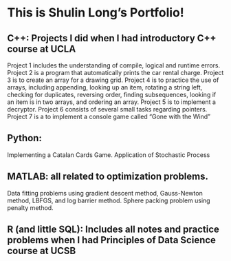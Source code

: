 # This is Shulin Long’s Portfolio! 
## C++: Projects I did when I had introductory C++ course at UCLA
 Project 1 includes the understanding of compile, logical and runtime errors.
 Project 2 is a program that automatically prints the car rental charge.
 Project 3 is to create an array for a drawing grid.
 Project 4 is to practice the use of arrays, including appending, looking up an item, rotating a string left, checking for duplicates, reversing order, finding subsequences, looking if an item is in two arrays, and ordering an array.
 Project 5 is to implement a decryptor.
 Project 6 consists of several small tasks regarding pointers.
 Project 7 is a to implement a console game called “Gone with the Wind”
## Python:
 Implementing a Catalan Cards Game.
 Application of Stochastic Process
## MATLAB: all related to optimization problems.
 Data fitting problems using gradient descent method, Gauss-Newton method, LBFGS, and log barrier method.
 Sphere packing problem using penalty method.
## R (and little SQL): Includes all notes and practice problems when I had Principles of Data Science course at UCSB
